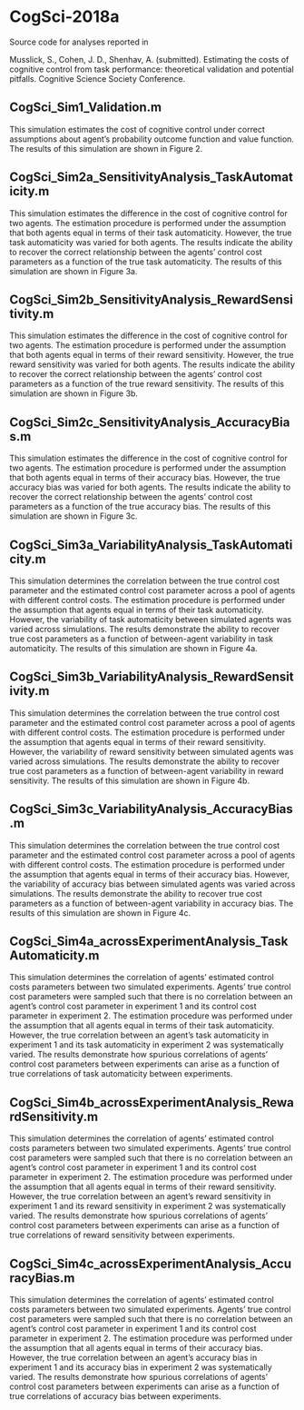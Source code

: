 # CogSci-2018a

Source code for analyses reported in

Musslick, S., Cohen, J. D., Shenhav, A. (submitted). Estimating the costs of cognitive control from task performance: theoretical validation and potential pitfalls. Cognitive Science Society Conference.

## CogSci_Sim1_Validation.m

This simulation estimates the cost of cognitive control under correct assumptions about agent’s probability outcome function and value function. The results of this simulation are shown in Figure 2. 

## CogSci_Sim2a_SensitivityAnalysis_TaskAutomaticity.m

This simulation estimates the difference in the cost of cognitive control for two agents. The estimation procedure is performed under the assumption that both agents equal in terms of their task automaticity. However, the true task automaticity was varied for both agents. The results indicate the ability to recover the correct relationship between the agents’ control cost parameters as a function of the true task automaticity. The results of this simulation are shown in Figure 3a. 

## CogSci_Sim2b_SensitivityAnalysis_RewardSensitivity.m

This simulation estimates the difference in the cost of cognitive control for two agents. The estimation procedure is performed under the assumption that both agents equal in terms of their reward sensitivity. However, the true reward sensitivity was varied for both agents. The results indicate the ability to recover the correct relationship between the agents’ control cost parameters as a function of the true reward sensitivity. The results of this simulation are shown in Figure 3b. 

## CogSci_Sim2c_SensitivityAnalysis_AccuracyBias.m

This simulation estimates the difference in the cost of cognitive control for two agents. The estimation procedure is performed under the assumption that both agents equal in terms of their accuracy bias. However, the true accuracy bias was varied for both agents. The results indicate the ability to recover the correct relationship between the agents’ control cost parameters as a function of the true accuracy bias. The results of this simulation are shown in Figure 3c.

##  CogSci_Sim3a_VariabilityAnalysis_TaskAutomaticity.m

This simulation determines the correlation between the true control cost parameter and the estimated control cost parameter across a pool of agents with different control costs. The estimation procedure is performed under the assumption that agents equal in terms of their task automaticity. However, the variability of task automaticity between simulated agents was varied across simulations. The results demonstrate the ability to recover true cost parameters as a function of between-agent variability in task automaticity. The results of this simulation are shown in Figure 4a.

##  CogSci_Sim3b_VariabilityAnalysis_RewardSensitivity.m

This simulation determines the correlation between the true control cost parameter and the estimated control cost parameter across a pool of agents with different control costs. The estimation procedure is performed under the assumption that agents equal in terms of their reward sensitivity. However, the variability of reward sensitivity between simulated agents was varied across simulations. The results demonstrate the ability to recover true cost parameters as a function of between-agent variability in reward sensitivity. The results of this simulation are shown in Figure 4b.

##  CogSci_Sim3c_VariabilityAnalysis_AccuracyBias.m

This simulation determines the correlation between the true control cost parameter and the estimated control cost parameter across a pool of agents with different control costs. The estimation procedure is performed under the assumption that agents equal in terms of their accuracy bias. However, the variability of accuracy bias between simulated agents was varied across simulations. The results demonstrate the ability to recover true cost parameters as a function of between-agent variability in accuracy bias. The results of this simulation are shown in Figure 4c.

## CogSci_Sim4a_acrossExperimentAnalysis_TaskAutomaticity.m

This simulation determines the correlation of agents’ estimated control costs parameters between two simulated experiments. Agents’ true control cost parameters were sampled such that there is no correlation between an agent’s control cost parameter in experiment 1 and its control cost parameter in experiment 2. The estimation procedure was performed under the assumption that all agents equal in terms of their task automaticity. However, the true correlation between an agent’s task automaticity in experiment 1 and its task automaticity in experiment 2 was systematically varied. The results demonstrate how spurious correlations of agents’ control cost parameters between experiments can arise as a function of true correlations of task automaticity between experiments. 

## CogSci_Sim4b_acrossExperimentAnalysis_RewardSensitivity.m

This simulation determines the correlation of agents’ estimated control costs parameters between two simulated experiments. Agents’ true control cost parameters were sampled such that there is no correlation between an agent’s control cost parameter in experiment 1 and its control cost parameter in experiment 2. The estimation procedure was performed under the assumption that all agents equal in terms of their reward sensitivity. However, the true correlation between an agent’s reward sensitivity in experiment 1 and its reward sensitivity in experiment 2 was systematically varied. The results demonstrate how spurious correlations of agents’ control cost parameters between experiments can arise as a function of true correlations of reward sensitivity between experiments. 

## CogSci_Sim4c_acrossExperimentAnalysis_AccuracyBias.m

This simulation determines the correlation of agents’ estimated control costs parameters between two simulated experiments. Agents’ true control cost parameters were sampled such that there is no correlation between an agent’s control cost parameter in experiment 1 and its control cost parameter in experiment 2. The estimation procedure was performed under the assumption that all agents equal in terms of their accuracy bias. However, the true correlation between an agent’s accuracy bias in experiment 1 and its accuracy bias in experiment 2 was systematically varied. The results demonstrate how spurious correlations of agents’ control cost parameters between experiments can arise as a function of true correlations of accuracy bias between experiments. 


